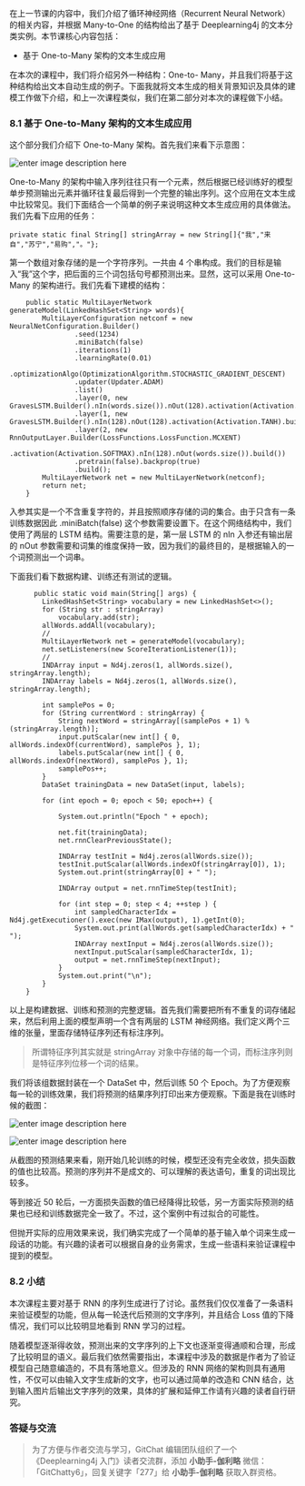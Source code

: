 在上一节课的内容中，我们介绍了循环神经网络（Recurrent Neural Network）的相关内容，并根据 Many-to-One 的结构给出了基于
Deeplearning4j 的文本分类实例。本节课核心内容包括：

  * 基于 One-to-Many 架构的文本生成应用

在本次的课程中，我们将介绍另外一种结构：One-to-
Many，并且我们将基于这种结构给出文本自动生成的例子。下面我就将文本生成的相关背景知识及具体的建模工作做下介绍，和上一次课程类似，我们在第二部分对本次的课程做下小结。

### 8.1 基于 One-to-Many 架构的文本生成应用

这个部分我们介绍下 One-to-Many 架构。首先我们来看下示意图：

![enter image description
here](https://images.gitbook.cn/22e5d100-fc2b-11e8-8576-39c4102c68fe)

One-to-Many
的架构中输入序列往往只有一个元素，然后根据已经训练好的模型单步预测输出元素并循环往复最后得到一个完整的输出序列。这个应用在文本生成中比较常见。我们下面结合一个简单的例子来说明这种文本生成应用的具体做法。我们先看下应用的任务：

    
    
    private static final String[] stringArray = new String[]{"我","来自","苏宁","易购","。"};
    

第一个数组对象存储的是一个字符序列。一共由 4 个串构成。我们的目标是输入“我”这个字，把后面的三个词包括句号都预测出来。显然，这可以采用 One-to-
Many 的架构进行。我们先看下建模的结构：

    
    
        public static MultiLayerNetwork generateModel(LinkedHashSet<String> words){
            MultiLayerConfiguration netconf = new NeuralNetConfiguration.Builder()
                    .seed(1234)
                    .miniBatch(false)
                    .iterations(1)
                    .learningRate(0.01)
                    .optimizationAlgo(OptimizationAlgorithm.STOCHASTIC_GRADIENT_DESCENT)
                    .updater(Updater.ADAM)
                    .list()
                    .layer(0, new GravesLSTM.Builder().nIn(words.size()).nOut(128).activation(Activation.TANH).build())
                    .layer(1, new GravesLSTM.Builder().nIn(128).nOut(128).activation(Activation.TANH).build())
                    .layer(2, new RnnOutputLayer.Builder(LossFunctions.LossFunction.MCXENT)
                            .activation(Activation.SOFTMAX).nIn(128).nOut(words.size()).build())
                    .pretrain(false).backprop(true)
                    .build();
            MultiLayerNetwork net = new MultiLayerNetwork(netconf);
            return net;
        }
    

入参其实是一个不含重复字符的，并且按照顺序存储的词的集合。由于只含有一条训练数据因此 .miniBatch(false)
这个参数需要设置下。在这个网络结构中，我们使用了两层的 LSTM 结构。需要注意的是，第一层 LSTM 的 nIn 入参还有输出层的 nOut
参数需要和词集的维度保持一致，因为我们的最终目的，是根据输入的一个词预测出一个词串。

下面我们看下数据构建、训练还有测试的逻辑。

    
    
          public static void main(String[] args) {
            LinkedHashSet<String> vocabulary = new LinkedHashSet<>();
            for (String str : stringArray)
                vocabulary.add(str);
            allWords.addAll(vocabulary);
            //
            MultiLayerNetwork net = generateModel(vocabulary);
            net.setListeners(new ScoreIterationListener(1));
            //
            INDArray input = Nd4j.zeros(1, allWords.size(), stringArray.length);
            INDArray labels = Nd4j.zeros(1, allWords.size(), stringArray.length);
    
            int samplePos = 0;
            for (String currentWord : stringArray) {
                String nextWord = stringArray[(samplePos + 1) % (stringArray.length)];
                input.putScalar(new int[] { 0, allWords.indexOf(currentWord), samplePos }, 1);
                labels.putScalar(new int[] { 0, allWords.indexOf(nextWord), samplePos }, 1);
                samplePos++;
            }
            DataSet trainingData = new DataSet(input, labels);
    
            for (int epoch = 0; epoch < 50; epoch++) {
    
                System.out.println("Epoch " + epoch);
    
                net.fit(trainingData);
                net.rnnClearPreviousState();
    
                INDArray testInit = Nd4j.zeros(allWords.size());
                testInit.putScalar(allWords.indexOf(stringArray[0]), 1);
                System.out.print(stringArray[0] + " ");
    
                INDArray output = net.rnnTimeStep(testInit);
    
                for (int step = 0; step < 4; ++step ) {
                    int sampledCharacterIdx = Nd4j.getExecutioner().exec(new IMax(output), 1).getInt(0);
                    System.out.print(allWords.get(sampledCharacterIdx) + " ");
                    INDArray nextInput = Nd4j.zeros(allWords.size());
                    nextInput.putScalar(sampledCharacterIdx, 1);
                    output = net.rnnTimeStep(nextInput);
                }
                System.out.print("\n");
            }
        }
    

以上是构建数据、训练和预测的完整逻辑。首先我们需要把所有不重复的词存储起来，然后利用上面的模型声明一个含有两层的 LSTM
神经网络。我们定义两个三维的张量，里面存储特征序列还有标注序列。

> 所谓特征序列其实就是 stringArray 对象中存储的每一个词，而标注序列则是特征序列位移一个词的结果。

我们将该组数据封装在一个 DataSet 中，然后训练 50 个
Epoch。为了方便观察每一轮的训练效果，我们将预测的结果序列打印出来方便观察。下面是我在训练时候的截图：

![enter image description
here](https://images.gitbook.cn/e4c870a0-fa02-11e8-98b8-21d1b727d9e8)

![enter image description
here](https://images.gitbook.cn/f0f92ae0-fa02-11e8-98b8-21d1b727d9e8)

从截图的预测结果来看，刚开始几轮训练的时候，模型还没有完全收敛，损失函数的值也比较高。预测的序列并不是成文的、可以理解的表达语句，重复的词出现比较多。

等到接近 50 轮后，一方面损失函数的值已经降得比较低，另一方面实际预测的结果也已经和训练数据完全一致了。不过，这个案例中有过拟合的可能性。

但抛开实际的应用效果来说，我们确实完成了一个简单的基于输入单个词来生成一段话的功能。有兴趣的读者可以根据自身的业务需求，生成一些语料来验证课程中提到的模型。

### 8.2 小结

本次课程主要对基于 RNN 的序列生成进行了讨论。虽然我们仅仅准备了一条语料来验证模型的功能，但从每一轮迭代后预测的文字序列，并且结合 Loss
值的下降情况，我们可以比较明显地看到 RNN 学习的过程。

随着模型逐渐得收敛，预测出来的文字序列的上下文也逐渐变得通顺和合理，形成了比较明显的语义。最后我们依然需要指出，本课程中涉及的数据是作者为了验证模型自己随意编造的，不具有落地意义。但涉及的
RNN 网络的架构则具有通用性，不仅可以由输入文字生成新的文字，也可以通过简单的改造和 CNN
结合，达到输入图片后输出文字序列的效果，具体的扩展和延伸工作请有兴趣的读者自行研究。

### 答疑与交流

> 为了方便与作者交流与学习，GitChat 编辑团队组织了一个《Deeplearning4j 入门》读者交流群，添加 **小助手-伽利略**
> 微信：「GitChatty6」，回复关键字「277」给 **小助手-伽利略** 获取入群资格。

